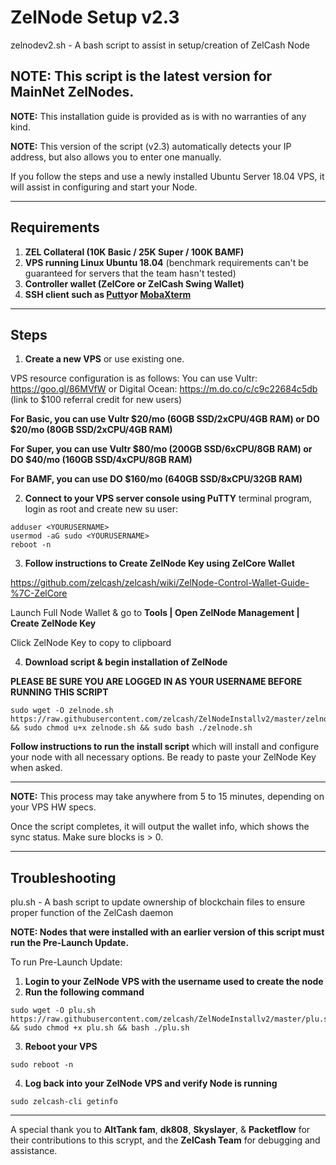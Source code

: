 # ZelNode Setup v2.3
zelnodev2.sh - A bash script to assist in setup/creation of ZelCash Node

## NOTE: This script is the latest version for MainNet ZelNodes.

**NOTE:** This installation guide is provided as is with no warranties of any kind.

**NOTE:** This version of the script (v2.3) automatically detects your IP address, but also allows you to enter one manually. 

If you follow the steps and use a newly installed Ubuntu Server 18.04 VPS, it will assist in configuring and start your Node.

***
## Requirements
1) **ZEL Collateral (10K Basic / 25K Super / 100K BAMF)**
2) **VPS running Linux Ubuntu 18.04** (benchmark requirements can't be guaranteed for servers that the team hasn't tested)
3) **Controller wallet (ZelCore or ZelCash Swing Wallet)**
4) **SSH client such as [Putty](https://www.putty.org/)or [MobaXterm](https://mobaxterm.mobatek.net/)**

***
## Steps

1) **Create a new VPS** or use existing one.

VPS resource configuration is as follows:
You can use Vultr: https://goo.gl/86MVfW
or Digital Ocean: https://m.do.co/c/c9c22684c5db (link to $100 referral credit for new users)

   **For Basic, you can use Vultr $20/mo (60GB SSD/2xCPU/4GB RAM) or DO $20/mo (80GB SSD/2xCPU/4GB RAM)**

   **For Super, you can use Vultr $80/mo (200GB SSD/6xCPU/8GB RAM) or DO  $40/mo (160GB SSD/4xCPU/8GB RAM)**

   **For BAMF, you can use DO $160/mo (640GB SSD/8xCPU/32GB RAM)**

2) **Connect to your VPS server console using PuTTY** terminal program, login as root and create new su user:

```
adduser <YOURUSERNAME>
usermod -aG sudo <YOURUSERNAME>
reboot -n
```

3) **Follow instructions to Create ZelNode Key using ZelCore Wallet**

https://github.com/zelcash/zelcash/wiki/ZelNode-Control-Wallet-Guide-%7C-ZelCore

Launch Full Node Wallet & go to **Tools | Open ZelNode Management | Create ZelNode Key**

Click ZelNode Key to copy to clipboard

4) **Download script & begin installation of ZelNode**

**PLEASE BE SURE YOU ARE LOGGED IN AS YOUR USERNAME BEFORE RUNNING THIS SCRIPT**

```
sudo wget -O zelnode.sh https://raw.githubusercontent.com/zelcash/ZelNodeInstallv2/master/zelnodev2.sh && sudo chmod u+x zelnode.sh && sudo bash ./zelnode.sh
```

**Follow instructions to run the install script** which will install and configure your node with all necessary options.
Be ready to paste your ZelNode Key when asked.

***
__NOTE:__ This process may take anywhere from 5 to 15 minutes, depending on your VPS HW specs.

Once the script completes, it will output the wallet info, which shows the sync status. Make sure blocks is > 0.
***
## Troubleshooting
plu.sh - A bash script to update ownership of blockchain files to ensure proper function of the ZelCash daemon

**NOTE: Nodes that were installed with an earlier version of this script must run the Pre-Launch Update.**

To run Pre-Launch Update:
1) **Login to your ZelNode VPS with the username used to create the node**
2) **Run the following command**

```
sudo wget -O plu.sh https://raw.githubusercontent.com/zelcash/ZelNodeInstallv2/master/plu.sh && sudo chmod +x plu.sh && bash ./plu.sh
```
3) **Reboot your VPS**

```
sudo reboot -n
```
4) **Log back into your ZelNode VPS and verify Node is running**

```
sudo zelcash-cli getinfo
```

***
A special thank you to **AltTank fam**, **dk808**, **Skyslayer**, & **Packetflow** for their contributions to this scrypt, and the **ZelCash Team** for debugging and assistance.
